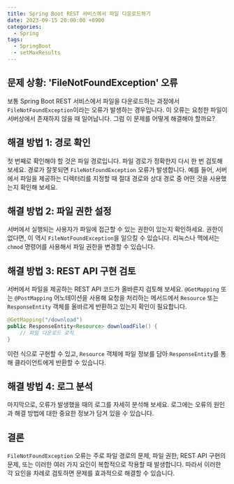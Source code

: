 ```yaml
---
title: Spring Boot REST 서비스에서 파일 다운로드하기
date: 2023-09-15 20:00:00 +0900
categories:
  - Spring
tags:
  - SpringBoot
  - setMaxResults
---
```

## 문제 상황: 'FileNotFoundException' 오류

보통 Spring Boot REST 서비스에서 파일을 다운로드하는 과정에서 `FileNotFoundException`이라는 오류가 발생하는 경우입니다. 이 오류는 요청한 파일이 서버상에서 존재하지 않을 때 일어납니다. 그럼 이 문제를 어떻게 해결해야 할까요?

## 해결 방법 1: 경로 확인

첫 번째로 확인해야 할 것은 파일 경로입니다. 파일 경로가 정확한지 다시 한 번 검토해보세요. 경로가 잘못되면 `FileNotFoundException` 오류가 발생합니다. 예를 들어, 서버에서 파일을 제공하는 디렉터리를 지정할 때 절대 경로와 상대 경로 중 어떤 것을 사용했는지 확인해 보세요.

## 해결 방법 2: 파일 권한 설정

서버에서 실행되는 사용자가 파일에 접근할 수 있는 권한이 있는지 확인하세요. 권한이 없다면, 이 역시 `FileNotFoundException`을 일으킬 수 있습니다. 리눅스나 맥에서는 `chmod` 명령어를 사용해서 파일 권한을 변경할 수 있습니다.

## 해결 방법 3: REST API 구현 검토

서버에서 파일을 제공하는 REST API 코드가 올바른지 검토해 보세요. `@GetMapping` 또는 `@PostMapping` 어노테이션을 사용해 요청을 처리하는 메서드에서 `Resource` 또는 `ResponseEntity` 객체를 올바르게 반환하고 있는지 확인이 필요합니다.

```java
@GetMapping("/download")
public ResponseEntity<Resource> downloadFile() {
    // 파일 다운로드 로직
}
```

이런 식으로 구현할 수 있고, `Resource` 객체에 파일 정보를 담아 `ResponseEntity`를 통해 클라이언트에게 반환할 수 있습니다.

## 해결 방법 4: 로그 분석

마지막으로, 오류가 발생했을 때의 로그를 자세히 분석해 보세요. 로그에는 오류의 원인과 해결 방법에 대한 중요한 정보가 담겨 있을 수 있습니다.

## 결론

`FileNotFoundException` 오류는 주로 파일 경로의 문제, 파일 권한, REST API 구현의 문제, 또는 이러한 여러 가지 요인이 복합적으로 작용할 때 발생합니다. 따라서 이러한 각 요인을 차례로 검토하면 문제를 효과적으로 해결할 수 있습니다.